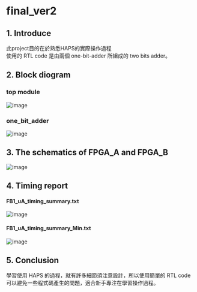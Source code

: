 # final_ver2
## 1. Introduce
此project目的在於熟悉HAPS的實際操作過程 \
使用的 RTL code 是由兩個 one-bit-adder 所組成的 two bits adder。

## 2. Block diogram
### top module
![image](https://user-images.githubusercontent.com/57473132/233411849-518a28c0-48da-4519-8011-c29ea11acbea.png)
### one_bit_adder
![image](https://user-images.githubusercontent.com/57473132/233523374-79b8e7dd-a271-42ad-9bfd-1ac2c83dd608.png)
## 3. The schematics of FPGA_A and FPGA_B
![image](https://user-images.githubusercontent.com/57473132/233527976-37484ea2-df3c-442a-8688-591d1bbecf02.png)
## 4. Timing report
#### FB1_uA_timing_summary.txt
![image](https://user-images.githubusercontent.com/57473132/233531309-c258df6b-12ac-45ff-a75e-7cdab1ccf043.png)
#### FB1_uA_timing_summary_Min.txt
![image](https://user-images.githubusercontent.com/57473132/233534197-20af42b1-b9d8-4a50-9579-2bac9ed63bcd.png)

## 5. Conclusion
學習使用 HAPS 的過程，就有許多細節須注意設計，所以使用簡單的 RTL code 可以避免一些程式碼產生的問題，適合新手專注在學習操作過程。


